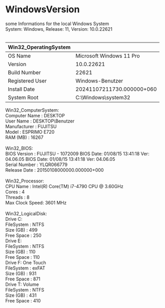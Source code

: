 # WindowsVersion
some Informations for the local Windows System
<br>
System: Windows, Release: 11, Version: 10.0.22621<br>
<br>

| Win32_OperatingSystem |                           |
|-----------------------|---------------------------|
|  OS Name              | Microsoft Windows 11 Pro  |
|  Version              | 10.0.22621                |
|  Build Number         | 22621                     |
|  Registered User      | Windows-Benutzer          |
|  Install Date         | 20241107211730.000000+060 |
|  System Root          | C:\Windows\system32       |

Win32_ComputerSystem:<br>
  Computer Name  : DESKTOP<br>
  User Name      : DESKTOP\Benutzer<br>
  Manufacturer   : FUJITSU<br>
  Model          : ESPRIMO E720<br>
  RAM (MB)       : 16267<br>
<br>
Win32_BIOS:<br>
  BIOS Version   : FUJITSU - 1072009 BIOS Date: 01/08/15 13:41:18 Ver: 04.06.05 BIOS Date: 01/08/15 13:41:18 Ver: 04.06.05<br>
  Serial Number  : YLQR066779<br>
  Release Date   : 20150108000000.000000+000<br>
<br>
Win32_Processor:<br>
  CPU Name       : Intel(R) Core(TM) i7-4790 CPU @ 3.60GHz<br>
  Cores          : 4<br>
  Threads        : 8<br>
  Max Clock Speed: 3601 MHz<br>
<br>
Win32_LogicalDisk:<br>
  Drive C:<br>
    FileSystem   : NTFS<br>
    Size (GB)    : 499<br>
    Free Space   : 250<br>
  Drive E:<br>
    FileSystem   : NTFS<br>
    Size (GB)    : 110<br>
    Free Space   : 110<br>
  Drive F: One Touch<br>
    FileSystem   : exFAT<br>
    Size (GB)    : 931<br>
    Free Space   : 871<br>
  Drive T: Volume<br>
    FileSystem   : NTFS<br>
    Size (GB)    : 431<br>
    Free Space   : 410<br>
